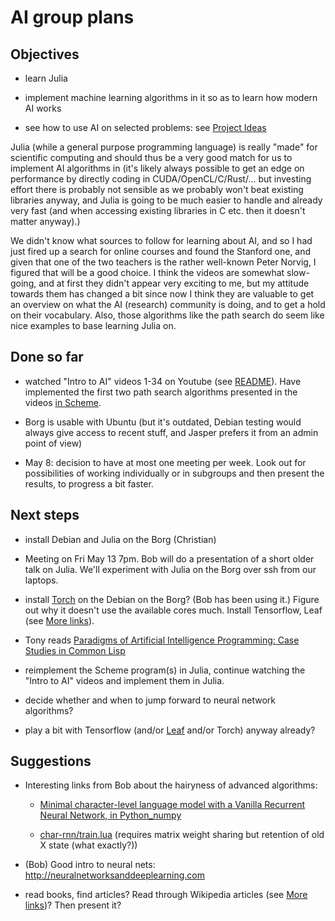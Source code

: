 # AI group plans

## Objectives

- learn Julia

- implement machine learning algorithms in it so as to learn how modern AI works

- see how to use AI on selected problems: see [Project Ideas](ProjectIdeas.md)

Julia (while a general purpose programming language) is really "made"
for scientific computing and should thus be a very good match for us
to implement AI algorithms in (it's likely always possible to get an
edge on performance by directly coding in CUDA/OpenCL/C/Rust/... but
investing effort there is probably not sensible as we probably won't
beat existing libraries anyway, and Julia is going to be much easier
to handle and already very fast (and when accessing existing libraries
in C etc. then it doesn't matter anyway).)

We didn't know what sources to follow for learning about AI, and so I
had just fired up a search for online courses and found the Stanford
one, and given that one of the two teachers is the rather well-known
Peter Norvig, I figured that will be a good choice. I think the videos
are somewhat slow-going, and at first they didn't appear very exciting
to me, but my attitude towards them has changed a bit since now I
think they are valuable to get an overview on what the AI (research)
community is doing, and to get a hold on their vocabulary. Also, those
algorithms like the path search do seem like nice examples to base
learning Julia on.

## Done so far

* watched "Intro to AI" videos 1-34 on Youtube (see
  [README](README.md)). Have implemented the first two path search
  algorithms presented in the videos [in Scheme](https://github.com/LondonHackspaceAI/stanford-intro-ai/tree/master/scheme).

* Borg is usable with Ubuntu (but it's outdated, Debian testing would
  always give access to recent stuff, and Jasper prefers it from an
  admin point of view)

* May 8: decision to have at most one meeting per week. Look out for possibilities of working individually or in subgroups and then present the results, to progress a bit faster.

## Next steps

* install Debian and Julia on the Borg (Christian)

* Meeting on Fri May 13 7pm. Bob will do a presentation of a short
  older talk on Julia. We'll experiment with Julia on the Borg over
  ssh from our laptops.

* install [Torch](http://torch.ch/) on the Debian on the Borg? (Bob
  has been using it.) Figure out why it doesn't use the available
  cores much. Install Tensorflow, Leaf (see [More links](MoreLinks.md)).

* Tony reads [Paradigms of Artificial Intelligence Programming: Case Studies in Common Lisp](http://norvig.com/paip.html)

* reimplement the Scheme program(s) in Julia, continue watching the
  "Intro to AI" videos and implement them in Julia.

* decide whether and when to jump forward to neural network
  algorithms? 

* play a bit with Tensorflow (and/or [Leaf](https://github.com/autumnai/leaf) and/or Torch) anyway already?

## Suggestions


* Interesting links from Bob about the hairyness of advanced
  algorithms:

  * [Minimal character-level language model with a Vanilla Recurrent Neural Network, in Python_numpy](https://gist.github.com/karpathy/d4dee566867f8291f086)

  * [char-rnn/train.lua](https://github.com/karpathy/char-rnn/blob/master/train.lua) (requires matrix weight sharing but retention of old X state (what exactly?))

* (Bob) Good intro to neural nets:
    http://neuralnetworksanddeeplearning.com

* read books, find articles? Read through Wikipedia articles (see [More links](MoreLinks.md))? Then present it?

